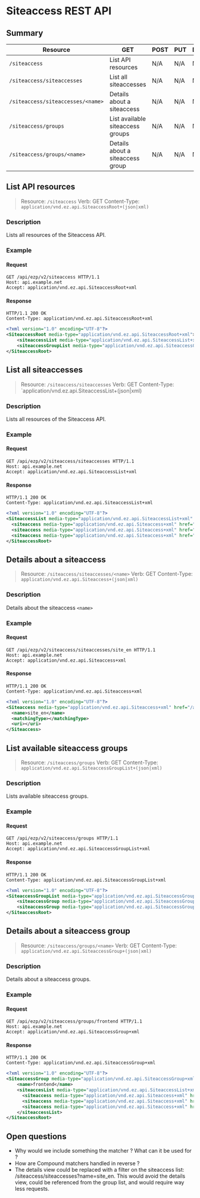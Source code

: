 # Siteaccess REST API

## Summary
| Resource                        | GET                                   |POST|PUT|DELETE|
|---------------------------------|---------------------------------------|----|---|------|
|`/siteaccess`                    |List API resources                     |N/A |N/A|N/A   |
|`/siteaccess/siteaccesses`       |List all siteaccesses                  |N/A |N/A|N/A   |
|`/siteaccess/siteaccesses/<name>`|Details about a siteaccess             |N/A |N/A|N/A   |
|`/siteaccess/groups`             |List available siteaccess groups       |N/A |N/A|N/A   |
|`/siteaccess/groups/<name>`      |Details about a siteaccess group       |N/A |N/A|N/A   |

## List API resources
> Resource: `/siteaccess`
> Verb: GET
> Content-Type: `application/vnd.ez.api.SiteaccessRoot+(json|xml)`

### Description
Lists all resources of the Siteaccess API.

### Example
#### Request
```
GET /api/ezp/v2/siteaccess HTTP/1.1
Host: api.example.net
Accept: application/vnd.ez.api.SiteaccessRoot+xml
```
#### Response
```
HTTP/1.1 200 OK
Content-Type: application/vnd.ez.api.SiteaccessRoot+xml
```

```xml
<?xml version="1.0" encoding="UTF-8"?>
<SiteaccessRoot media-type="application/vnd.ez.api.SiteaccessRoot+xml">
    <siteaccessList media-type="application/vnd.ez.api.SiteaccessList+xml" href="/api/ezp/v2/siteaccess/siteaccesses" />
    <siteaccessGroupList media-type="application/vnd.ez.api.SiteaccessGroupList+xml" href="/api/ezp/v2/siteaccess/groups" />
</SiteaccessRoot>
```

## List all siteaccesses
> Resource: `/siteaccess/siteaccesses`
> Verb: GET
> Content-Type: `application/vnd.ez.api.SiteaccessList+(json|xml)

### Description
Lists all resources of the Siteaccess API.

### Example

#### Request
```
GET /api/ezp/v2/siteaccess/siteaccesses HTTP/1.1
Host: api.example.net
Accept: application/vnd.ez.api.SiteaccessList+xml
```

#### Response
```
HTTP/1.1 200 OK
Content-Type: application/vnd.ez.api.SiteaccessList+xml
```

```xml
<?xml version="1.0" encoding="UTF-8"?>
<SiteaccessList media-type="application/vnd.ez.api.SiteaccessList+xml" href="/api/ezp/v2/siteaccess/siteaccesses">
  <siteaccess media-type="application/vnd.ez.api.Siteaccess+xml" href="/api/ez/v2/siteaccess/siteaccesses/site_en" />
  <siteaccess media-type="application/vnd.ez.api.Siteaccess+xml" href="/api/ez/v2/siteaccess/siteaccesses/site_fr" />
  <siteaccess media-type="application/vnd.ez.api.Siteaccess+xml" href="/api/ez/v2/siteaccess/siteaccesses/site_admin" />
</SiteaccessRoot>
```

## Details about a siteaccess
> Resource: `/siteaccess/siteaccesses/<name>`
> Verb: GET
> Content-Type: `application/vnd.ez.api.Siteaccess+(json|xml)`

### Description
Details about the siteaccess `<name>`

### Example

#### Request
```
GET /api/ezp/v2/siteaccess/siteaccesses/site_en HTTP/1.1
Host: api.example.net
Accept: application/vnd.ez.api.Siteaccess+xml
```

#### Response
```
HTTP/1.1 200 OK
Content-Type: application/vnd.ez.api.Siteaccess+xml
```

```xml
<?xml version="1.0" encoding="UTF-8"?>
<Siteaccess media-type="application/vnd.ez.api.Siteaccess+xml" href="/api/ezp/v2/siteaccess/siteaccesses/site_en">
  <name>site_en</name>
  <matchingType></matchingType>
  <uri></uri>
</Siteaccess>
```

## List available siteaccess groups
> Resource: `/siteaccess/groups`
> Verb: GET
> Content-Type: `application/vnd.ez.api.SiteaccessGroupList+(json|xml)`

### Description
Lists available siteaccess groups.

### Example
#### Request
```
GET /api/ezp/v2/siteaccess/groups HTTP/1.1
Host: api.example.net
Accept: application/vnd.ez.api.SiteaccessGroupList+xml
```
#### Response
```
HTTP/1.1 200 OK
Content-Type: application/vnd.ez.api.SiteaccessGroupList+xml
```

```xml
<?xml version="1.0" encoding="UTF-8"?>
<SiteaccessGroupList media-type="application/vnd.ez.api.SiteaccessGroupList+xml" href="/api/ezp/v2/siteaccess/groups" >
    <siteaccessGroup media-type="application/vnd.ez.api.SiteaccessGroup+xml" href="/api/ezp/v2/siteaccess/groups/frontend" />
    <siteaccessGroup media-type="application/vnd.ez.api.SiteaccessGroup+xml" href="/api/ezp/v2/siteaccess/groups/backend" />
</SiteaccessRoot>
```

## Details about a siteaccess group
> Resource: `/siteaccess/groups/<name>`
> Verb: GET
> Content-Type: `application/vnd.ez.api.SiteaccessGroup+(json|xml)`

### Description
Details about a siteaccess groups.

### Example
#### Request
```
GET /api/ezp/v2/siteaccess/groups/frontend HTTP/1.1
Host: api.example.net
Accept: application/vnd.ez.api.SiteaccessGroup+xml
```
#### Response
```
HTTP/1.1 200 OK
Content-Type: application/vnd.ez.api.SiteaccessGroup+xml
```

```xml
<?xml version="1.0" encoding="UTF-8"?>
<SiteaccessGroup media-type="application/vnd.ez.api.SiteaccessGroup+xml" href="/api/ezp/v2/siteaccess/groups/frontend" >
    <name>frontend</name>
    <siteaccesList media-type="application/vnd.ez.api.SiteaccessList+xml">
      <siteaccess media-type="application/vnd.ez.api.Siteaccess+xml" href="/api/ez/v2/siteaccess/siteaccesses/site_en" />
      <siteaccess media-type="application/vnd.ez.api.Siteaccess+xml" href="/api/ez/v2/siteaccess/siteaccesses/site_fr" />
      <siteaccess media-type="application/vnd.ez.api.Siteaccess+xml" href="/api/ez/v2/siteaccess/siteaccesses/site_admin" />
    </siteaccessList>
</SiteaccessRoot>
```

## Open questions
- Why would we include something the matcher ? What can it be used for ?
- How are Compound matchers handled in reverse ?
- The details view could be replaced with a filter on the siteaccess list: /siteaccess/siteaccesses?name=site_en. This would avoid the details view, could be referenced from the group list, and would require way less requests.
